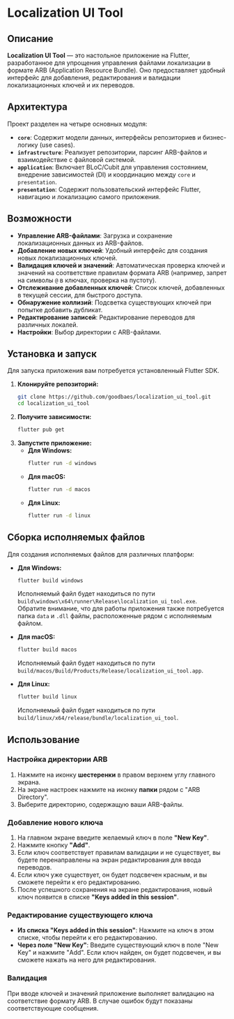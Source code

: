 # Localization UI Tool

## Описание

**Localization UI Tool** — это настольное приложение на Flutter, разработанное для упрощения управления файлами локализации в формате ARB (Application Resource Bundle). Оно предоставляет удобный интерфейс для добавления, редактирования и валидации локализационных ключей и их переводов.

## Архитектура

Проект разделен на четыре основных модуля:

*   **`core`**: Содержит модели данных, интерфейсы репозиториев и бизнес-логику (use cases).
*   **`infrastructure`**: Реализует репозитории, парсинг ARB-файлов и взаимодействие с файловой системой.
*   **`application`**: Включает BLoC/Cubit для управления состоянием, внедрение зависимостей (DI) и координацию между `core` и `presentation`.
*   **`presentation`**: Содержит пользовательский интерфейс Flutter, навигацию и локализацию самого приложения.

## Возможности

*   **Управление ARB-файлами**: Загрузка и сохранение локализационных данных из ARB-файлов.
*   **Добавление новых ключей**: Удобный интерфейс для создания новых локализационных ключей.
*   **Валидация ключей и значений**: Автоматическая проверка ключей и значений на соответствие правилам формата ARB (например, запрет на символы `@` в ключах, проверка на пустоту).
*   **Отслеживание добавленных ключей**: Список ключей, добавленных в текущей сессии, для быстрого доступа.
*   **Обнаружение коллизий**: Подсветка существующих ключей при попытке добавить дубликат.
*   **Редактирование записей**: Редактирование переводов для различных локалей.
*   **Настройки**: Выбор директории с ARB-файлами.

## Установка и запуск

Для запуска приложения вам потребуется установленный Flutter SDK.

1.  **Клонируйте репозиторий:**
    ```bash
    git clone https://github.com/goodbaes/localization_ui_tool.git
    cd localization_ui_tool
    ```
2.  **Получите зависимости:**
    ```bash
    flutter pub get
    ```
3.  **Запустите приложение:**
    *   **Для Windows:**
        ```bash
        flutter run -d windows
        ```
    *   **Для macOS:**
        ```bash
        flutter run -d macos
        ```
    *   **Для Linux:**
        ```bash
        flutter run -d linux
        ```

## Сборка исполняемых файлов

Для создания исполняемых файлов для различных платформ:

*   **Для Windows:**
    ```bash
    flutter build windows
    ```
    Исполняемый файл будет находиться по пути `build\windows\x64\runner\Release\localization_ui_tool.exe`. Обратите внимание, что для работы приложения также потребуется папка `data` и `.dll` файлы, расположенные рядом с исполняемым файлом.

*   **Для macOS:**
    ```bash
    flutter build macos
    ```
    Исполняемый файл будет находиться по пути `build/macos/Build/Products/Release/localization_ui_tool.app`.

*   **Для Linux:**
    ```bash
    flutter build linux
    ```
    Исполняемый файл будет находиться по пути `build/linux/x64/release/bundle/localization_ui_tool`.


## Использование

### Настройка директории ARB

1.  Нажмите на иконку **шестеренки** в правом верхнем углу главного экрана.
2.  На экране настроек нажмите на иконку **папки** рядом с "ARB Directory".
3.  Выберите директорию, содержащую ваши ARB-файлы.

### Добавление нового ключа

1.  На главном экране введите желаемый ключ в поле **"New Key"**.
2.  Нажмите кнопку **"Add"**.
3.  Если ключ соответствует правилам валидации и не существует, вы будете перенаправлены на экран редактирования для ввода переводов.
4.  Если ключ уже существует, он будет подсвечен красным, и вы сможете перейти к его редактированию.
5.  После успешного сохранения на экране редактирования, новый ключ появится в списке **"Keys added in this session"**.

### Редактирование существующего ключа

*   **Из списка "Keys added in this session"**: Нажмите на ключ в этом списке, чтобы перейти к его редактированию.
*   **Через поле "New Key"**: Введите существующий ключ в поле "New Key" и нажмите "Add". Если ключ найден, он будет подсвечен, и вы сможете нажать на него для редактирования.

### Валидация

При вводе ключей и значений приложение выполняет валидацию на соответствие формату ARB. В случае ошибок будут показаны соответствующие сообщения.